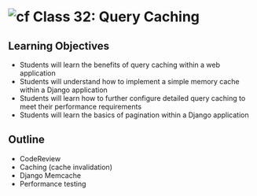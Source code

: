 # ![cf](http://i.imgur.com/7v5ASc8.png) Class 32: Query Caching

## Learning Objectives

- Students will learn the benefits of query caching within a web application
- Students will understand how to implement a simple memory cache within a Django application
- Students will learn how to further configure detailed query caching to meet their performance requirements
- Students will learn the basics of pagination within a Django application

## Outline
- CodeReview
- Caching (cache invalidation)
- Django Memcache
- Performance testing
<!-- [Hyperlinks]{:target="_blank"} -->


<!-- links -->
<!-- [Hyperlinks]: To supporting materials -->

